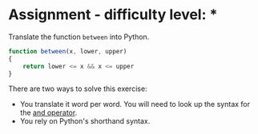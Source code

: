 # Assignment - difficulty level: *

Translate the function `between` into Python.

```javascript
function between(x, lower, upper)
{
    return lower <= x && x <= upper
}
```

There are two ways to solve this exercise:

* You translate it word per word.
  You will need to look up the syntax for the [and operator](https://lmgtfy.app/?q=python+and+operator).
* You rely on Python's shorthand syntax.

